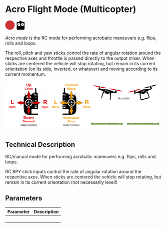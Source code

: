 # Acro Flight Mode (Multicopter)

<!-- this requires review and updates -->

[<img src="../../assets/site/difficulty_hard.png" title="Hard to fly" width="30px" />](../getting_started/flight_modes.md#key_difficulty)&nbsp;[<img src="../../assets/site/remote_control.svg" title="Manual/Remote control required" width="30px" />](../getting_started/flight_modes.md#key_manual)&nbsp;

*Acro mode* is the RC mode for performing acrobatic maneuvers e.g. flips, rolls and loops.

The roll, pitch and yaw sticks control the rate of angular rotation around the respective axes and throttle is passed directly to the output mixer. When sticks are centered the vehicle will stop rotating, but remain in its current orientation (on its side, inverted, or whatever) and moving according to its current momentum.

![MC Manual Acrobatic Flight](../../images/flight_modes/manual_acrobatic_MC.png)

<!-- image above incorrect: https://github.com/PX4/px4_user_guide/issues/182 -->

## Technical Description

RC/manual mode for performing acrobatic maneuvers e.g. flips, rolls and loops.

RC RPY stick inputs control the rate of angular rotation around the respective axes. When sticks are centered the vehicle will stop rotating, but remain in its current orientation (not necessarily level!)

## Parameters

Parameter | Description
--- | ---
&nbsp; | 

 
<!-- 
Possibly interesting and relevant:

MC_ACRO_EXPO - Acro Expo factor applied to input of all axis: roll, pitch, yaw - 0 Purely linear input curve 1 Purely cubic input curve. Default 0.69	

MC_ACRO_P_MAX - Max acro pitch rate default: 2 turns per second (720.0	deg/s)

MC_ACRO_R_MAX - Max acro roll rate default: 2 turns per second (720.0	deg/s)

MC_ACRO_SUPEXPO - Acro SuperExpo factor applied to input of all axis: roll, pitch, yaw. Comment: 0 Pure Expo function 0.7 resonable shape enhancement for intuitive stick feel 0.95 very strong bent input curve only near maxima have effect. Default (0.7)

MC_ACRO_Y_MAX - Max acro yaw rate default 1.5 turns per second (540.0 degrees/s)

-->
